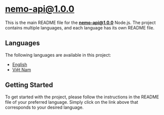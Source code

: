 # nemo-api@1.0.0

This is the main README file for the **nemo-api@1.0.0** Node.js. The project contains multiple languages, and each language has its own README file.

## Languages

The following languages are available in this project:

- [English](./docs/en/README.md)
- [Việt Nam](./docs/vi/README.md)

## Getting Started

To get started with the project, please follow the instructions in the README file of your preferred language. Simply click on the link above that corresponds to your desired language.